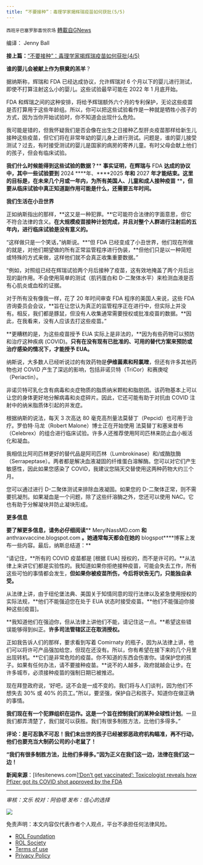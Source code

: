 ```yaml
---
title: “不要接种”：毒理学家揭辉瑞疫苗如何获批(5/5)
---
```

`西班牙巴塞罗那喜悦农场` [轉載自GNews](https://gnews.org/zh-hans/1659548/)

编译： Jenny Ball

**接上篇：**[“不要接种”：毒理学家揭辉瑞疫苗如何获批(4/5)](https://gnews.org/zh-hans/1659504/)

**谁的婴儿会被献上作为祭奠的羔羊**？

据纳斯称，辉瑞和 FDA 已经达成协议，允许辉瑞对 6 个月以下的婴儿进行测试，即使不打算注射这么小的婴儿。这些试验最早可能在 2022 年 1 月底开始。

FDA 和辉瑞之间的这种安排，将给予辉瑞额外六个月的专利保护，无论这些疫苗是否打算用于这些年龄组。所以，你可以把这些试验看作是一种就是牺牲小孩子的方式，因为当你开始试验时，你不知道会出现什么危险。

我可能是错的，但我怀疑我们是否会像在出生之日接种乙型肝炎疫苗那样给新生儿接种这些疫苗，但它们将在非常年幼的婴儿身上进行测试。问题是，谁的婴儿接受测试？过去，有时接受测试的婴儿是国家的病房的寄养儿童。有时父母会献上他们的孩子，但会有临床试验。

**我们什么时候能得到这些试验的数据？**** ****事实证明，在辉瑞与**** FDA ****达成的协议中，其中一些试验要到**** 2024 ****年、****2025 ****年和**** 2027 ****年才能结束。这里的目标是，在未来几个月或一年内，为所有美国人、儿童和成人接种疫苗**** ****，但要从临床试验中真正知道副作用可能是什么，还需要五年时间。**

**我们生活在小丑世界**

正如纳斯指出的那样，**这又是一种犯罪。**它可能符合法律的字面意思，但它不符合法律的含义。**在大规模疫苗接种计划完成，并且对整个人群进行注射后的五年内，进行临床试验是没有意义的。**

“这样做只是一个笑话，”纳斯说。**“但 FDA 已经变成了小丑世界，他们现在所做的就是，对他们期望做的所有正常监管程序进行伪装，**但他们只是以一种简短或特殊的方式来做，这样他们就不会真正收集重要数据。”

“例如，对照组已经在辉瑞试验两个月后接种了疫苗，这有效地掩盖了两个月后出现的副作用。不会使用简单的测试（肌钙蛋白和 D-二聚体水平）来检测血液是否有心肌炎或血栓的证据。

对于所有没有像我一样，花了 20 年时间审查 FDA 程序的美国人来说，这些 FDA 咨询委员会会议，**旨在让您认为真正的监管程序正在进行中，但实际上并没有。相反，我们都是豚鼠，但没有人收集通常需要授权或批准疫苗的数据。**因此，在我看来，没有人应该去打这些疫苗。”

**更糟糕的是，为这些疫苗授予 EUA 实际上是非法的，**因为有些药物可以预防和治疗这种疾病 (COVID)。**只有在没有现有已批准的、可用的替代方案来预防或治疗感染的情况下，才能授予 EUA。**

纳斯说，大多数人已经听说过的有效药物是**伊维菌素和羟氯喹**，但还有许多其他药物也对 COVID 产生了深远的影响，包括非诺贝特（TriCor）和赛庚啶（Periactin）。

非诺贝特可乳化含有病毒和炎症物质的脂质纳米颗粒和脂肪团。该药物基本上可以让您的身体更好地分解病毒和炎症碎片。因此，它还可能有助于对抗由 COVID 注射中的纳米脂质体引起的并发症。

根据纳斯的说法，每天 3 次高达 80 毫克高剂量法莫替丁（Pepcid）也可用于治疗。罗伯特·马龙（Robert Malone）博士正在开始使用 法莫替丁和塞来昔布（Celebrex）的组合进行临床试验。许多人还推荐使用阿司匹林来防止血小板活化和凝血。

我相信比阿司匹林更好的替代品是阿司匹林（Lumbrokinase）和/或酶肽酶（Serrapeptase）。两者都是解决血液凝固的纤维蛋白溶解酶。您可以对它们产生敏感性，因此如果您感染了 COVID，我建议您隔天交替使用这两种药物大约三个月。

您可以通过进行 D-二聚体测试来排除血液凝固。如果您的 D-二聚体正常，则不需要抗凝剂。如果凝血是一个问题，除了这些纤溶酶之外，您还可以使用 NAC。它也有助于分解凝块并防止凝块形成。

**更多信息**

**要了解更多信息，请务必仔细阅读**** MerylNassMD.com ****和**** anthraxvaccine.blogspot.com ****。她通常每天都会在她的**** blogspot****博客上发布一些内容。最后，纳斯总结道：**

“请记住，**所有的 COVID 疫苗都是 [根据 EUA] 授权的，而不是许可的。**从法律上来讲它们都是实验性的。我知道如果你拒绝接种疫苗，可能会失去工作，所有这些可怕的事情都会发生，**但如果你被疫苗所伤，今后将状告无门，只能独自承受。**

从法律上讲，由于纽伦堡法典、美国关于知情同意的现行法律以及紧急使用授权的实际法规，**他们不能强迫您在处于 EUA 状态时接受疫苗。**他们不能强迫你接种这些[疫苗]。

**我知道他们在强迫你，但从法律上讲他们不能，请记住这一点。**希望这些错误能够得到纠正。**许多司法管辖区正在取消授权。**

正如我告诉人们的那样，要求看到写着 Comirnaty 的瓶子，因为从法律上讲，他们可以将许可产品强加给您，但现在还没有。所以，你有希望在接下来的几个月里出现转机。**它们是非常危险的疫苗。你不知道的东西会伤害你。请保护您的孩子。如果有任何办法，请不要接种疫苗。**说不的人越多，政府就越会让步。在许多城市，必须接种疫苗的强制日期已被推迟。

现在拜登政府说，‘好吧，这不会是一成不变的。我们将与人们谈判，因为他们不想失去 30% 或 40% 的员工。”所以，要坚强，保护自己和孩子。知道你在做正确的事情。

**我们现在有一个犯罪组织在运作。这是一个旨在控制我们的某种全球性计划**。一旦我们都弄清楚了，我们就可以获胜。我们有很多制胜方法，比他们多得多。”

**评论：是可忍孰不可忍！我们未出世的孩子已经被邪恶政府机构瞄准，再不行动，他们也要充当大制药公司的小老鼠了！**

**“我们有很多制胜方法，比他们多得多。”因为正义在我们这一边，法律在我们这一边！**

**新闻来源**：[lifesitenews.com][‘Don’t get vaccinated’: Toxicologist reveals how Pfizer got its COVID shot approved by the FDA](https://www.lifesitenews.com/opinion/dont-get-vaccinated-toxicologist-reveals-how-pfizer-got-its-covid-shot-approved-by-the-fda/)

* * *

*审核：文乐
校对：阿伯塔
发布：信心的选择*

![](https://assets.gnews.org/wp-content/uploads/2021/11/GNEWS_CH..jpeg)

 

免责声明：本文内容仅代表作者个人观点，平台不承担任何法律风险。

- [ROL Foundation](https://rolfoundation.org/)
- [ROL Society](https://rolsociety.org/)
- [Terms of use](https://gnews.org/terms-of-use-3/)
- [Privacy Policy](https://gnews.org/privacy-policy/)
